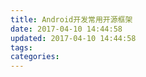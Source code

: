 ```yaml
---
title: Android开发常用开源框架
date: 2017-04-10 14:44:58
updated: 2017-04-10 14:44:58
tags:
categories:
---
```

